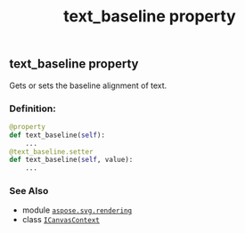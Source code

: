 ﻿---
title: text_baseline property
second_title: Aspose.SVG for Python via .NET API References
description: 
type: docs
weight: 270
url: /python-net/aspose.svg.rendering/icanvascontext/text_baseline/
is_root: false
---

## text_baseline property


Gets or sets the baseline alignment of text.
### Definition:
```python
@property
def text_baseline(self):
    ...
@text_baseline.setter
def text_baseline(self, value):
    ...
```

### See Also
* module [`aspose.svg.rendering`](../../)
* class [`ICanvasContext`](/svg/python-net/aspose.svg.rendering/icanvascontext)
